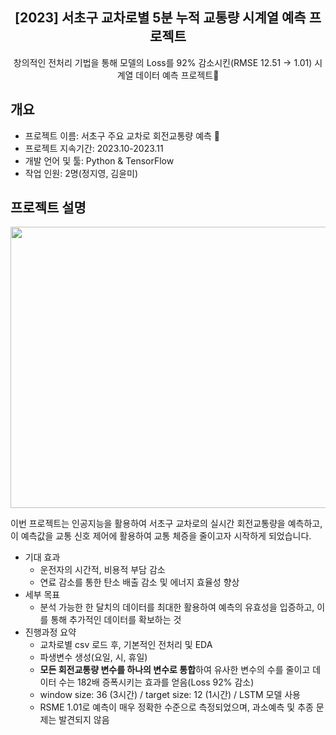 <div align="center">
<h2>[2023] 서초구 교차로별 5분 누적 교통량 시계열 예측 프로젝트</h2>
창의적인 전처리 기법을 통해 모델의 Loss를 92% 감소시킨(RMSE 12.51 -> 1.01) 시계열 데이터 예측 프로젝트🚀
</div>

## 개요

- 프로젝트 이름: 서초구 주요 교차로 회전교통량 예측 🚙
- 프로젝트 지속기간: 2023.10-2023.11
- 개발 언어 및 툴: Python & TensorFlow
- 작업 인원: 2명(정지영, 김윤미)

## 프로젝트 설명

<center><img src="https://github.com/Jiyeong303/Time-Series-Traffic-Volume-Prediction-Project/assets/146100147/d4e0a6b1-faed-49e7-b4f7-e8668f5ac2b0" width="950" height="450"/></center>

이번 프로젝트는 인공지능을 활용하여 서초구 교차로의 실시간 회전교통량을 예측하고, 이 예측값을 교통 신호 제어에 활용하여 교통 체증을 줄이고자 시작하게 되었습니다.<br>

- 기대 효과<br>
	- 운전자의 시간적, 비용적 부담 감소
	- 연료 감소를 통한 탄소 배출 감소 및 에너지 효율성 향상
- 세부 목표<br>
	- 분석 가능한 한 달치의 데이터를 최대한 활용하여 예측의 유효성을 입증하고, 이를 통해 추가적인 데이터를 확보하는 것
- 진행과정 요약<br>
	- 교차로별 csv 로드 후, 기본적인 전처리 및 EDA
	- 파생변수 생성(요일, 시, 휴일)
	- **모든 회전교통량 변수를 하나의 변수로 통합**하여 유사한 변수의 수를 줄이고 데이터 수는 182배 증폭시키는 효과를 얻음(Loss 92% 감소)
	- window size: 36 (3시간) / target size: 12 (1시간) / LSTM 모델 사용
	- RSME 1.01로 예측이 매우 정확한 수준으로 측정되었으며, 과소예측 및 추종 문제는 발견되지 않음
